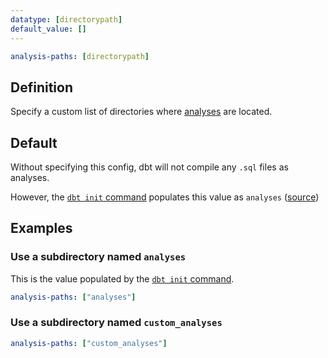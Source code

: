 ```yaml
---
datatype: [directorypath]
default_value: []
---
```


<File name='dbt_project.yml'>

```yml
analysis-paths: [directorypath]
```

</File>

## Definition
Specify a custom list of directories where [analyses](analyses) are located.

## Default
Without specifying this config, dbt will not compile any `.sql` files as analyses.

However, the [`dbt init` command](/reference/commands/init) populates this value as `analyses` ([source](https://github.com/dbt-labs/dbt-starter-project/blob/HEAD/dbt_project.yml#L15))

## Examples
### Use a subdirectory named `analyses`
This is the value populated by the [`dbt init` command](/reference/commands/init).

<File name='dbt_project.yml'>

```yml
analysis-paths: ["analyses"]
```

</File>

### Use a subdirectory named `custom_analyses`

<File name='dbt_project.yml'>

```yml
analysis-paths: ["custom_analyses"]
```

</File>
